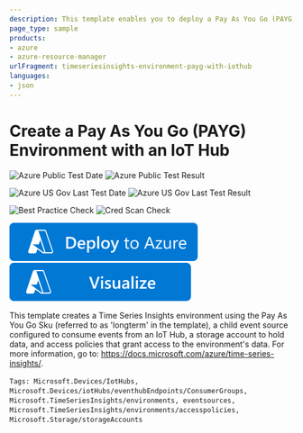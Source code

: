 ```yaml
---
description: This template enables you to deploy a Pay As You Go (PAYG) Time Series Insights environment that is configured to consume events from an IoT Hub.
page_type: sample
products:
- azure
- azure-resource-manager
urlFragment: timeseriesinsights-environment-payg-with-iothub
languages:
- json
---
```

# Create a Pay As You Go (PAYG) Environment with an IoT Hub

![Azure Public Test Date](https://azurequickstartsservice.blob.core.windows.net/badges/quickstarts/microsoft.timeseriesinsights/timeseriesinsights-environment-payg-with-iothub/PublicLastTestDate.svg)
![Azure Public Test Result](https://azurequickstartsservice.blob.core.windows.net/badges/quickstarts/microsoft.timeseriesinsights/timeseriesinsights-environment-payg-with-iothub/PublicDeployment.svg)

![Azure US Gov Last Test Date](https://azurequickstartsservice.blob.core.windows.net/badges/quickstarts/microsoft.timeseriesinsights/timeseriesinsights-environment-payg-with-iothub/FairfaxLastTestDate.svg)
![Azure US Gov Last Test Result](https://azurequickstartsservice.blob.core.windows.net/badges/quickstarts/microsoft.timeseriesinsights/timeseriesinsights-environment-payg-with-iothub/FairfaxDeployment.svg)

![Best Practice Check](https://azurequickstartsservice.blob.core.windows.net/badges/quickstarts/microsoft.timeseriesinsights/timeseriesinsights-environment-payg-with-iothub/BestPracticeResult.svg)
![Cred Scan Check](https://azurequickstartsservice.blob.core.windows.net/badges/quickstarts/microsoft.timeseriesinsights/timeseriesinsights-environment-payg-with-iothub/CredScanResult.svg)

[![Deploy To Azure](https://raw.githubusercontent.com/Azure/azure-quickstart-templates/master/1-CONTRIBUTION-GUIDE/images/deploytoazure.svg?sanitize=true)](https://portal.azure.com/#create/Microsoft.Template/uri/https%3A%2F%2Fraw.githubusercontent.com%2FAzure%2Fazure-quickstart-templates%2Fmaster%2Fquickstarts%2Fmicrosoft.timeseriesinsights%2Ftimeseriesinsights-environment-payg-with-iothub%2Fazuredeploy.json)  [![Visualize](https://raw.githubusercontent.com/Azure/azure-quickstart-templates/master/1-CONTRIBUTION-GUIDE/images/visualizebutton.svg?sanitize=true)](http://armviz.io/#/?load=https%3A%2F%2Fraw.githubusercontent.com%2FAzure%2Fazure-quickstart-templates%2Fmaster%2Fquickstarts%2Fmicrosoft.timeseriesinsights%2Ftimeseriesinsights-environment-payg-with-iothub%2Fazuredeploy.json)

This template creates a Time Series Insights environment using the Pay As You Go Sku (referred to as 'longterm' in the template), a child event source configured to consume events from an IoT Hub, a storage account to hold data, and access policies that grant access to the environment's data. For more information, go to: <https://docs.microsoft.com/azure/time-series-insights/>.

`Tags: Microsoft.Devices/IotHubs, Microsoft.Devices/iotHubs/eventhubEndpoints/ConsumerGroups, Microsoft.TimeSeriesInsights/environments, eventsources, Microsoft.TimeSeriesInsights/environments/accesspolicies, Microsoft.Storage/storageAccounts`
